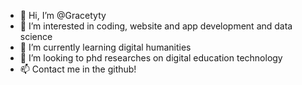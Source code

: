 - 👋 Hi, I’m @Gracetyty
- 👀 I’m interested in coding, website and app development and data science
- 🌱 I’m currently learning digital humanities
- 💞️ I’m looking to phd researches on digital education technology
- 📫 Contact me in the github!

<!---
Gracetyty/Gracetyty is a ✨ special ✨ repository because its `README.md` (this file) appears on your GitHub profile.
You can click the Preview link to take a look at your changes.
--->
